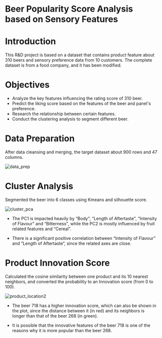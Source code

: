 # Beer Popularity Score Analysis based on Sensory Features

# Introduction


This R&D project is based on a dataset that contains product feature about 310 beers and sensory preference data from 10 customers. The complete dataset is from a food company, and it has been modified. 

# Objectives

* Analyze the key features influencing the rating score of 310 beer.
* Predict the liking score based on the features of the beer and panel's preference.
* Research the relationship between certain features.
* Conduct the clustering analysis to segment different beer.

# Data Preparation

After data cleansing and merging, the target dataset about 900 rows and 47 columns.

![data_prep](https://user-images.githubusercontent.com/64850893/115800818-5cffca80-a3a9-11eb-8a45-77e521f6caa1.png)

# Cluster Analysis

Segmented the beer into 6 classes using Kmeans and silhouette score.

![cluster_pca](https://user-images.githubusercontent.com/64850893/115801124-00e97600-a3aa-11eb-82a7-1abcc262548c.png)

* The PC1 is impacted heavily by “Body", “Length of Aftertaste", “Intensity of Flavour" and “Bitterness", while the PC2 is mostly influenced by fruit related features and “Cereal”.

* There is a significant positive correlation between “Intensity of Flavour” and “Length of Aftertaste”, since the related axes are close.


# Product Innovation Score

Calculated the cosine similarity between one product and its 10 nearest neighbors, and converted the probability to an Innovation score (from 0 to 100).

![product_location2](https://user-images.githubusercontent.com/64850893/115801461-d21fcf80-a3aa-11eb-94c6-5a0b654937e1.png)


* The beer 718 has a higher innovation score, which can also be shown in the plot, since the distance between it (in red) and its neighbors is longer than that of the beer 268 (in green).

* It is possible that the innovative features of the beer 718 is one of the reasons why it is more popular than the beer 268.



